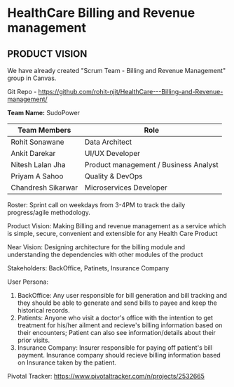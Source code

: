 # HealthCare Billing and Revenue management
## PRODUCT VISION

We have already created "Scrum Team - Billing and Revenue Management" group in Canvas.

Git Repo - https://github.com/rohit-njit/HealthCare---Billing-and-Revenue-management/

**Team Name:** SudoPower

|Team Members         |Role                                    |
|---------------------|----------------------------------------|
|Rohit Sonawane       |Data Architect                          |
|Ankit Darekar        |UI/UX Developer                         |
|Nitesh Lalan Jha     |Product management / Business Analyst   |
|Priyam A Sahoo       |Quality & DevOps                        |
|Chandresh Sikarwar   |Microservices Developer                 |

Roster: Sprint call on weekdays from 3-4PM to track the daily progress/agile methodology.

Product Vision: Making Billing and revenue management as a service which is simple, secure, convenient and extensible for any Health Care Product

Near Vision: Designing architecture for the billing module and understanding the dependencies with other modules of the product

Stakeholders: BackOffice, Patinets, Insurance Company

User Persona:
1. BackOffice: Any user responsible for bill generation and bill tracking and they should be able to generate and send bills to payee and keep the historical records.
2. Patients: Anyone who visit a doctor's office with the intention to get treatment for his/her ailment and recieve's billing information based on their encounters; Patient can also see information/details about their prior visits.
3. Insurance Company: Insurer responsible for paying off patient's bill payment. Insurance company should recieve billing information based on Insurance taken by the patient.

Pivotal Tracker: https://www.pivotaltracker.com/n/projects/2532665
